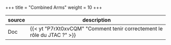 +++
title = "Combined Arms"
weight = 10
+++

source       | description
------------ | -----------
Doc | {{< yt "P7rXt0xvCQM" "Comment tenir correctement le rôle du JTAC ?" >}}
